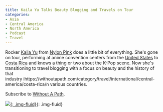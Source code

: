 ```yaml
---
title: Kaila Yu Talks Beauty Blogging and Travels on Tour
categories:
- Asia
- Central America
- North America
- Podcast
- Travel
---
```


Rocker [Kaila Yu](http://kailayu.com/) from [Nylon Pink](http://www.nylonpink.tv/) does a little bit of everything. She's gone on tour, performing at anime convention centers from the [United States](https://withoutapath.com/category/travel/north-america/united-states/) to [Costa Rica](https://withoutapath.com/category/travel/international/central-america/costa-rica/) and knows a thing or two about the K-Pop scene. Now she's transitioning to travel blogging with a focus on beauty and the history of that industry ihttps://withoutapath.com/category/travel/international/central-america/costa-rica/n various countries.

Subscribe to [Without A Path](https://itunes.apple.com/us/podcast/without-a-path/id1037475413?l=es&mt=2).<!-- more -->

[![](https://withoutapath.com/wp-content/uploads/2016/12/Kaila-Yu-of-Nylon-Pink-Talks-Beauty-Blogging-and-Travels-on-Tour.jpg){: .img-fluid}](https://withoutapath.com/wp-content/uploads/2016/12/Kaila-Yu-of-Nylon-Pink-Talks-Beauty-Blogging-and-Travels-on-Tour.jpg){: .img-fluid}
